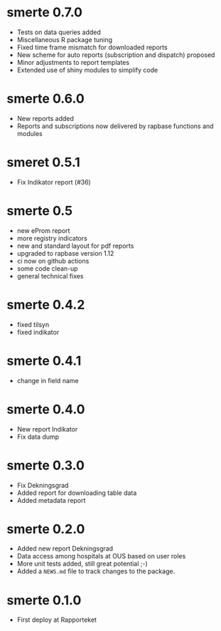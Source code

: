 # smerte 0.7.0

* Tests on data queries added
* Miscellaneous R package tuning
* Fixed time frame mismatch for downloaded reports
* New scheme for auto reports (subscription and dispatch) proposed
* Minor adjustments to report templates
* Extended use of shiny modules to simplify code

# smerte 0.6.0

* New reports added
* Reports and subscriptions now delivered by rapbase functions and modules 

# smeret 0.5.1

* Fix Indikator report (#36)

# smerte 0.5

* new eProm report
* more registry indicators
* new and standard layout for pdf reports
* upgraded to rapbase version 1.12
* ci now on github actions
* some code clean-up
* general technical fixes

# smerte 0.4.2

* fixed tilsyn
* fixed indikator

# smerte 0.4.1

* change in field name

# smerte 0.4.0

* New report Indikator
* Fix data dump

# smerte 0.3.0

* Fix Dekningsgrad
* Added report for downloading table data
* Added metadata report

# smerte 0.2.0

* Added new report Dekningsgrad
* Data access among hospitals at OUS based on user roles
* More unit tests added, still great potential ;-)
* Added a `NEWS.md` file to track changes to the package.

# smerte 0.1.0

* First deploy at Rapporteket
